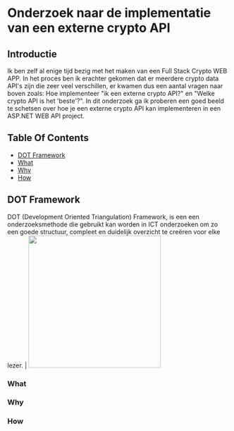 # Onderzoek naar de implementatie van een externe crypto API

## Introductie
Ik ben zelf al enige tijd bezig met het maken van een Full Stack Crypto WEB APP. In het proces ben ik erachter gekomen dat er meerdere crypto data API's zijn die zeer veel verschillen, er kwamen dus een aantal vragen naar boven zoals: Hoe implementeer "ik een externe crypto API?" en "Welke crypto API is het 'beste'?". In dit onderzoek ga ik proberen een goed beeld te schetsen over hoe je een externe crypto API kan implementeren in een ASP.NET WEB API project.

## Table Of Contents
- [DOT Framework](#dot-framework)
- [What](#what)
- [Why](#why)
- [How](#How)

## DOT Framework

DOT (Development Oriented Triangulation) Framework, is een een onderzoeksmethode die gebruikt kan worden in ICT onderzoeken om zo een goede structuur, compleet en duidelijk overzicht te creëren voor elke lezer. | <img src=https://user-images.githubusercontent.com/58031089/114270834-cd543680-9a0e-11eb-9b01-7248641fab13.png width="300" height="300" />



### What

### Why

### How

